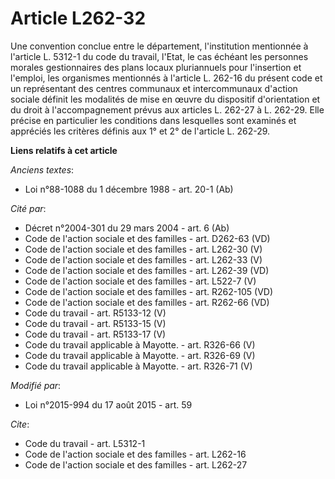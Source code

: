 # Article L262-32

Une convention conclue entre le département, l'institution mentionnée à l'article L. 5312-1 du code du travail, l'Etat, le
cas échéant les personnes morales gestionnaires des plans locaux pluriannuels pour l'insertion et l'emploi, les organismes
mentionnés à l'article L. 262-16 du présent code et un représentant des centres communaux et intercommunaux d'action sociale
définit les modalités de mise en œuvre du dispositif d'orientation et du droit à l'accompagnement prévus aux articles L.
262-27 à L. 262-29. Elle précise en particulier les conditions dans lesquelles sont examinés et appréciés les critères
définis aux 1° et 2° de l'article L. 262-29.

**Liens relatifs à cet article**

_Anciens textes_:

  - Loi n°88-1088 du 1 décembre 1988 - art. 20-1 (Ab)

_Cité par_:

  - Décret n°2004-301 du 29 mars 2004 - art. 6 (Ab)
  - Code de l'action sociale et des familles - art. D262-63 (VD)
  - Code de l'action sociale et des familles - art. L262-30 (V)
  - Code de l'action sociale et des familles - art. L262-33 (V)
  - Code de l'action sociale et des familles - art. L262-39 (VD)
  - Code de l'action sociale et des familles - art. L522-7 (V)
  - Code de l'action sociale et des familles - art. R262-105 (VD)
  - Code de l'action sociale et des familles - art. R262-66 (VD)
  - Code du travail - art. R5133-12 (V)
  - Code du travail - art. R5133-15 (V)
  - Code du travail - art. R5133-17 (V)
  - Code du travail applicable à Mayotte. - art. R326-66 (V)
  - Code du travail applicable à Mayotte. - art. R326-69 (V)
  - Code du travail applicable à Mayotte. - art. R326-71 (V)

_Modifié par_:

  - Loi n°2015-994 du 17 août 2015 - art. 59

_Cite_:

  - Code du travail - art. L5312-1
  - Code de l'action sociale et des familles - art. L262-16
  - Code de l'action sociale et des familles - art. L262-27
